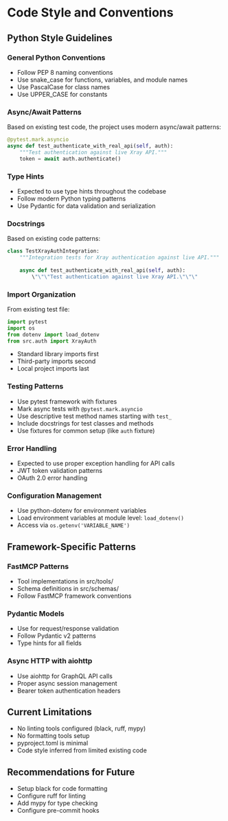 # Code Style and Conventions

## Python Style Guidelines

### General Python Conventions
- Follow PEP 8 naming conventions
- Use snake_case for functions, variables, and module names
- Use PascalCase for class names
- Use UPPER_CASE for constants

### Async/Await Patterns
Based on existing test code, the project uses modern async/await patterns:
```python
@pytest.mark.asyncio
async def test_authenticate_with_real_api(self, auth):
    """Test authentication against live Xray API."""
    token = await auth.authenticate()
```

### Type Hints
- Expected to use type hints throughout the codebase
- Follow modern Python typing patterns
- Use Pydantic for data validation and serialization

### Docstrings
Based on existing code patterns:
```python
class TestXrayAuthIntegration:
    """Integration tests for Xray authentication against live API."""
    
    async def test_authenticate_with_real_api(self, auth):
        \"\"\"Test authentication against live Xray API.\"\"\"
```

### Import Organization
From existing test file:
```python
import pytest
import os
from dotenv import load_dotenv
from src.auth import XrayAuth
```
- Standard library imports first
- Third-party imports second
- Local project imports last

### Testing Patterns
- Use pytest framework with fixtures
- Mark async tests with `@pytest.mark.asyncio`
- Use descriptive test method names starting with `test_`
- Include docstrings for test classes and methods
- Use fixtures for common setup (like `auth` fixture)

### Error Handling
- Expected to use proper exception handling for API calls
- JWT token validation patterns
- OAuth 2.0 error handling

### Configuration Management
- Use python-dotenv for environment variables
- Load environment variables at module level: `load_dotenv()`
- Access via `os.getenv('VARIABLE_NAME')`

## Framework-Specific Patterns

### FastMCP Patterns
- Tool implementations in src/tools/
- Schema definitions in src/schemas/
- Follow FastMCP framework conventions

### Pydantic Models
- Use for request/response validation
- Follow Pydantic v2 patterns
- Type hints for all fields

### Async HTTP with aiohttp
- Use aiohttp for GraphQL API calls
- Proper async session management
- Bearer token authentication headers

## Current Limitations
- No linting tools configured (black, ruff, mypy)
- No formatting tools setup
- pyproject.toml is minimal
- Code style inferred from limited existing code

## Recommendations for Future
- Setup black for code formatting
- Configure ruff for linting
- Add mypy for type checking
- Configure pre-commit hooks